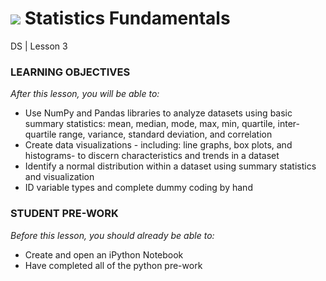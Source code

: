 
# ![](https://ga-dash.s3.amazonaws.com/production/assets/logo-9f88ae6c9c3871690e33280fcf557f33.png) Statistics Fundamentals
DS | Lesson 3

### LEARNING OBJECTIVES
*After this lesson, you will be able to:*

- Use NumPy and Pandas libraries to analyze datasets using basic summary statistics: mean, median, mode, max, min, quartile, inter-quartile range, variance, standard deviation, and correlation
- Create data visualizations - including: line graphs, box plots, and histograms- to discern characteristics and trends in a dataset
- Identify a normal distribution within a dataset using summary statistics and visualization
- ID variable types and complete dummy coding by hand


### STUDENT PRE-WORK
*Before this lesson, you should already be able to:*

- Create and open an iPython Notebook
- Have completed all of the python pre-work